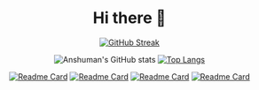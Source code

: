 

<div align="center">
  
  # Hi there 👋
  
[![GitHub Streak](http://github-readme-streak-stats.herokuapp.com?user=Anshuman2305&theme=github-dark&date_format=M%20j%5B%2C%20Y%5D&background=FFF01F&fire=000000&ring=000000&dates=000000&stroke=000000&sideNums=000000&currStreakNum=000000&currStreakLabel=000000&sideLabels=000000&border=000000)](https://git.io/streak-stats)
  
  ![Anshuman's GitHub stats](https://github-readme-stats.vercel.app/api?username=Anshuman2305&show_icons=true&theme=dark&hide_border=true&text_color=ffffff&icon_color=FFF01F&title_color=FFF01F&bg_color=122651&hide=contribs&hide_rank=true)
[![Top Langs](https://github-readme-stats.vercel.app/api/top-langs/?username=anuraghazra&layout=compact&theme=dark&hide_border=true&bg_color=122651&text_color=ffffff&title_color=FFF01F)](https://github.com/anuraghazra/github-readme-stats)


  
  [![Readme Card](https://github-readme-stats.vercel.app/api/pin/?username=Anshuman2305&repo=Mental-Health-CodeUtsava&theme=dark&hide_border=true&bg_color=122651&text_color=ffffff&title_color=FFF01F&icon_color=FFF01F )](https://github.com/anuraghazra/github-readme-stats)
   [![Readme Card](https://github-readme-stats.vercel.app/api/pin/?username=Anshuman2305&repo=Mental-Health-CodeUtsava&theme=dark&hide_border=true&bg_color=122651&text_color=ffffff&title_color=FFF01F&icon_color=FFF01F )](https://github.com/anuraghazra/github-readme-stats)
   [![Readme Card](https://github-readme-stats.vercel.app/api/pin/?username=Anshuman2305&repo=Mental-Health-CodeUtsava&theme=dark&hide_border=true&bg_color=122651&text_color=ffffff&title_color=FFF01F&icon_color=FFF01F )](https://github.com/anuraghazra/github-readme-stats)
   [![Readme Card](https://github-readme-stats.vercel.app/api/pin/?username=Anshuman2305&repo=Mental-Health-CodeUtsava&theme=dark&hide_border=true&bg_color=122651&text_color=ffffff&title_color=FFF01F&icon_color=FFF01F )](https://github.com/anuraghazra/github-readme-stats)
  
  

  
</div>
  


<!--
**Anshuman2305/Anshuman2305** is a ✨ _special_ ✨ repository because its `README.md` (this file) appears on your GitHub profile.

Here are some ideas to get you started:

- 🔭 I’m currently working on ...
- 🌱 I’m currently learning ...
- 👯 I’m looking to collaborate on ...
- 🤔 I’m looking for help with ...
- 💬 Ask me about ...
- 📫 How to reach me: ...
- 😄 Pronouns: ...
- ⚡ Fun fact: ...
-->
